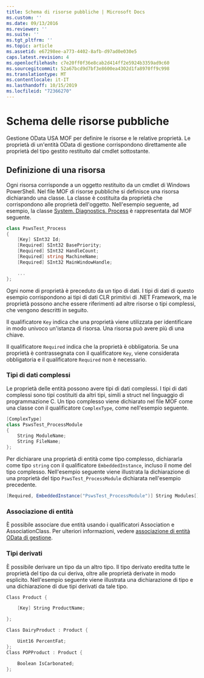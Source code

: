 ```yaml
---
title: Schema di risorse pubbliche | Microsoft Docs
ms.custom: ''
ms.date: 09/13/2016
ms.reviewer: ''
ms.suite: ''
ms.tgt_pltfrm: ''
ms.topic: article
ms.assetid: e67298ee-a773-4402-8afb-d97ad0e030e5
caps.latest.revision: 4
ms.openlocfilehash: c7e20ff0f36e8cab2d414ff2e5924b3359ad9c60
ms.sourcegitcommit: 52a67bcd9d7bf3e8600ea4302d1fa8970ff9c998
ms.translationtype: MT
ms.contentlocale: it-IT
ms.lasthandoff: 10/15/2019
ms.locfileid: "72366270"
---
```

# <a name="public-resource-schema"></a>Schema delle risorse pubbliche

Gestione OData USA MOF per definire le risorse e le relative proprietà. Le proprietà di un'entità OData di gestione corrispondono direttamente alle proprietà del tipo gestito restituito dal cmdlet sottostante.

## <a name="defining-a-resource"></a>Definizione di una risorsa

Ogni risorsa corrisponde a un oggetto restituito da un cmdlet di Windows PowerShell. Nel file MOF di risorse pubbliche si definisce una risorsa dichiarando una classe. La classe è costituita da proprietà che corrispondono alle proprietà dell'oggetto. Nell'esempio seguente, ad esempio, la classe [System. Diagnostics. Process](/dotnet/api/System.Diagnostics.Process) è rappresentata dal MOF seguente.

```csharp
class PswsTest_Process
{
    [Key] SInt32 Id;
    [Required] SInt32 BasePriority;
    [Required] SInt32 HandleCount;
    [Required] string MachineName;
    [Required] SInt32 MainWindowHandle;

    ...
};
```

Ogni nome di proprietà è preceduto da un tipo di dati. I tipi di dati di questo esempio corrispondono ai tipi di dati CLR primitivi di .NET Framework, ma le proprietà possono anche essere riferimenti ad altre risorse o tipi complessi, che vengono descritti in seguito.

Il qualificatore `Key` indica che una proprietà viene utilizzata per identificare in modo univoco un'istanza di risorsa. Una risorsa può avere più di una chiave.

Il qualificatore `Required` indica che la proprietà è obbligatoria. Se una proprietà è contrassegnata con il qualificatore `Key`, viene considerata obbligatoria e il qualificatore `Required` non è necessario.

### <a name="complex-data-types"></a>Tipi di dati complessi

Le proprietà delle entità possono avere tipi di dati complessi. I tipi di dati complessi sono tipi costituiti da altri tipi, simili a struct nel linguaggio di programmazione C. Un tipo complesso viene dichiarato nel file MOF come una classe con il qualificatore `ComplexType`, come nell'esempio seguente.

```csharp
[ComplexType]
class PswsTest_ProcessModule
{
    String ModuleName;
    String FileName;
};
```

Per dichiarare una proprietà di entità come tipo complesso, dichiararla come tipo `string` con il qualificatore `EmbeddedInstance`, incluso il nome del tipo complesso. Nell'esempio seguente viene illustrata la dichiarazione di una proprietà del tipo `PswsTest_ProcessModule` dichiarata nell'esempio precedente.

```csharp
[Required, EmbeddedInstance("PswsTest_ProcessModule")] String Modules[];
```

### <a name="associating-entities"></a>Associazione di entità

È possibile associare due entità usando i qualificatori Association e AssociationClass. Per ulteriori informazioni, vedere [associazione di entità OData di gestione](./associating-management-odata-entities.md).

### <a name="derived-types"></a>Tipi derivati

È possibile derivare un tipo da un altro tipo. Il tipo derivato eredita tutte le proprietà del tipo da cui deriva, oltre alle proprietà derivate in modo esplicito. Nell'esempio seguente viene illustrata una dichiarazione di tipo e una dichiarazione di due tipi derivati da tale tipo.

```csharp
Class Product {

    [Key] String ProductName;

};

Class DairyProduct : Product {

    Uint16 PercentFat;
};
Class POPProduct : Product {

    Boolean IsCarbonated;
};
```